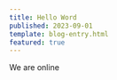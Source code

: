 ```yaml
---
title: Hello Word
published: 2023-09-01
template: blog-entry.html
featured: true
---
```


We are online